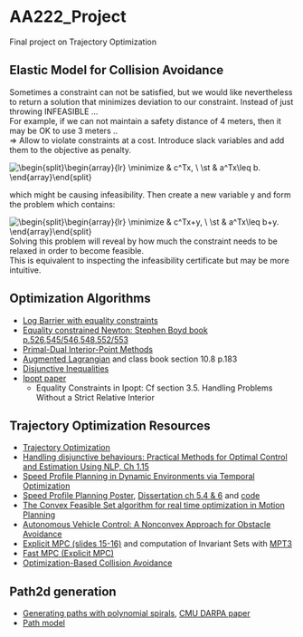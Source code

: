 

# AA222_Project
Final project on Trajectory Optimization

## Elastic Model for Collision Avoidance  
Sometimes a constraint can not be satisfied, but we would like nevertheless to return a solution that minimizes deviation to our constraint. Instead of just throwing INFEASIBLE ...  
For example, if we can not maintain a safety distance of 4 meters, then it may be OK to use 3 meters ..  
=> Allow to violate constraints at a cost. Introduce slack variables and add them to the objective as penalty.  

![\begin{split}\begin{array}{lr}   \minimize    & c^Tx, \\   \st          & a^Tx\leq b. \end{array}\end{split}](https://render.githubusercontent.com/render/math?math=%5Cbegin%7Bsplit%7D%5Cbegin%7Barray%7D%7Blr%7D%20%20%20%5Cminimize%20%20%20%20%26%20c%5ETx%2C%20%5C%5C%20%20%20%5Cst%20%20%20%20%20%20%20%20%20%20%26%20a%5ETx%5Cleq%20b.%20%5Cend%7Barray%7D%5Cend%7Bsplit%7D)

which might be causing infeasibility. Then create a new variable y and form the problem which contains:

![\begin{split}\begin{array}{lr} \minimize    & c^Tx+y, \\ \st          & a^Tx\leq b+y. \end{array}\end{split}](https://render.githubusercontent.com/render/math?math=%5Cbegin%7Bsplit%7D%5Cbegin%7Barray%7D%7Blr%7D%20%5Cminimize%20%20%20%20%26%20c%5ETx%2By%2C%20%5C%5C%20%5Cst%20%20%20%20%20%20%20%20%20%20%26%20a%5ETx%5Cleq%20b%2By.%20%5Cend%7Barray%7D%5Cend%7Bsplit%7D)  
Solving this problem will reveal by how much the constraint needs to be relaxed in order to become feasible.   
This is equivalent to inspecting the infeasibility certificate but may be more intuitive.

## Optimization Algorithms  
* [Log Barrier with equality constraints](https://www.stat.cmu.edu/~ryantibs/convexopt/lectures/barr-method.pdf)  
* [Equality constrained Newton: Stephen Boyd book p.526,545/546,548,552/553](https://web.stanford.edu/~boyd/cvxbook/bv_cvxbook.pdf)    
* [Primal-Dual Interior-Point Methods](https://www.stat.cmu.edu/~ryantibs/convexopt/lectures/primal-dual.pdf)  
* [Augmented Lagrangian](http://www.cs.cmu.edu/~pradeepr/convexopt/Lecture_Slides/Augmented-lagrangian.pdf) and class book section 10.8 p.183  
* [Disjunctive Inequalities](https://optimization.mccormick.northwestern.edu/index.php/Disjunctive_inequalities)  
* [Ipopt paper](http://cepac.cheme.cmu.edu/pasilectures/biegler/ipopt.pdf)  
  - Equality Constraints in Ipopt: Cf section 3.5.  Handling Problems Without a Strict Relative Interior


## Trajectory Optimization Resources  
* [Trajectory Optimization](http://www.matthewpeterkelly.com/tutorials/trajectoryOptimization/index.html)  
* [Handling disjunctive behaviours: Practical Methods for Optimal Control and Estimation Using NLP, Ch 1.15](https://books.google.fr/books?id=n9hLriD8Lb8C&printsec=frontcover#v=onepage&q&f=false)  
* [Speed Profile Planning in Dynamic Environments via Temporal Optimization](http://www.cs.cmu.edu/~cliu6/files/iv17-2.pdf)
* [Speed Profile Planning Poster](http://www.cs.cmu.edu/~cliu6/files/iv17-2poster.pdf), [Dissertation ch 5.4 & 6](http://www.cs.cmu.edu/~cliu6/files/dissertation.pdf) and [code](https://github.com/changliuliu/TemporalOptimization)   
* [The Convex Feasible Set algorithm for real time optimization in Motion Planning](https://arxiv.org/pdf/1709.00627.pdf) 
* [Autonomous Vehicle Control: A Nonconvex Approach for Obstacle Avoidance](https://www.researchgate.net/publication/303905926_Autonomous_Vehicle_Control_A_Nonconvex_Approach_for_Obstacle_Avoidance)  
* [Explicit MPC (slides 15-16)](https://stanford.edu/class/ee364b/lectures/mpc_slides.pdf) and computation of Invariant Sets with [MPT3](https://www.mpt3.org/UI/Invariance)  
* [Fast MPC (Explicit MPC)](https://web.stanford.edu/~boyd/papers/pdf/fast_mpc.pdf)  
* [Optimization-Based Collision Avoidance](https://arxiv.org/pdf/1711.03449.pdf)




## Path2d generation  
* [Generating paths with polynomial spirals](https://github.com/qiaoxu123/Self-Driving-Cars/blob/master/Part4-Motion_Planning_for_Self-Driving_Cars/Module7-Putting_it_all_together-Smooth_Local_Planning/Module7-Putting_it_all_together-Smooth_Local_Planning.md), [CMU DARPA paper](http://citeseerx.ist.psu.edu/viewdoc/download?doi=10.1.1.225.4980&rep=rep1&type=pdf)  
* [Path model](https://www.ri.cmu.edu/pub_files/2012/5/ICRA12_xuwd_Final.pdf)
